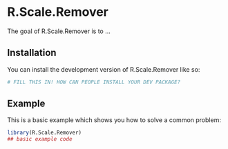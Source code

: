 
# R.Scale.Remover

<!-- badges: start -->
<!-- badges: end -->

The goal of R.Scale.Remover is to ...

## Installation

You can install the development version of R.Scale.Remover like so:

``` r
# FILL THIS IN! HOW CAN PEOPLE INSTALL YOUR DEV PACKAGE?
```

## Example

This is a basic example which shows you how to solve a common problem:

``` r
library(R.Scale.Remover)
## basic example code
```

